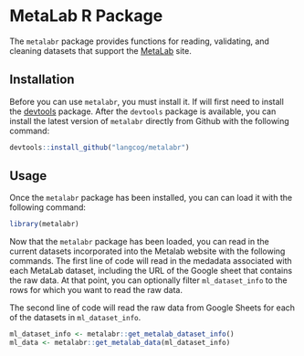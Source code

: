 # MetaLab R Package

The `metalabr` package provides functions for reading, validating, and
cleaning datasets that support the [MetaLab](https://github.com/langcog/metalab2) site.

## Installation

Before you can use `metalabr`, you must install it. If will first need
to install the [devtools](https://github.com/r-lib/devtools)
package. After the `devtools` package is available, you can install
the latest version of `metalabr` directly from Github with the
following command:

```r 
devtools::install_github("langcog/metalabr")
```
## Usage

Once the `metalabr` package has been installed, you can can load it with
the following command:

```r
library(metalabr)
```

Now that the `metalabr` package has been loaded, you can read in the
current datasets incorporated into the Metalab website with the
following commands. The first line of code will read in the medadata
associated with each MetaLab dataset, including the URL of the Google
sheet that contains the raw data. At that point, you can optionally
filter `ml_dataset_info` to the rows for which you want to read the
raw data.

The second line of code will read the raw data from Google Sheets for
each of the datasets in `ml_dataset_info`.

```r
ml_dataset_info <- metalabr::get_metalab_dataset_info()
ml_data <- metalabr::get_metalab_data(ml_dataset_info)
```
